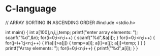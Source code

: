 # C-language
// ARRAY SORTING IN ASCENDING ORDER
#include <stdio.h>

int main()
{
    int a[100],n,i,j,temp;
    printf("enter array elements: ");
    scanf("%d",&n);
    for(i=0;i<n;i++)
    {
        scanf("%d",&a[i]);
    }
     for(i=0;i<n;i++)
     {
         for(j=i+1;j<n;j++)
         {
             if(a[i]>a[j])
             {
                 temp=a[i];
                 a[i]=a[j];
                 a[j]=temp;
             }
         }
     }
    printf("Array elements: ");
    for(i=0;i<n;i++)
    {
        printf("%d",a[i]);
    }
}
